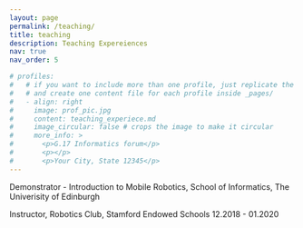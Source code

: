 ```yaml
---
layout: page
permalink: /teaching/
title: teaching
description: Teaching Expereiences
nav: true
nav_order: 5

# profiles:
#   # if you want to include more than one profile, just replicate the following block
#   # and create one content file for each profile inside _pages/
#   - align: right
#     image: prof_pic.jpg
#     content: teaching_experiece.md
#     image_circular: false # crops the image to make it circular
#     more_info: >
#       <p>G.17 Informatics forum</p>
#       <p></p>
#       <p>Your City, State 12345</p>
---
```


Demonstrator - Introduction to Mobile Robotics, School of Informatics, The Univerisity of Edinburgh



Instructor, Robotics Club, Stamford Endowed Schools 12.2018 - 01.2020